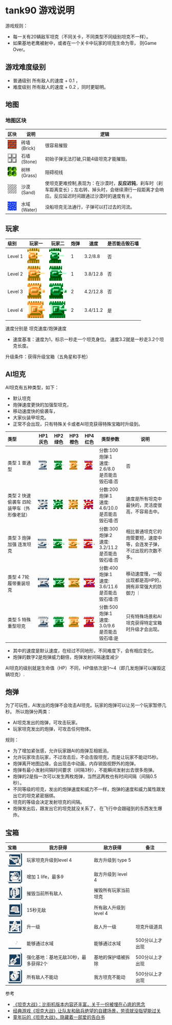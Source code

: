 # tank90 游戏说明

游戏规则：
* 每一关有20辆敌军坦克（不同关卡，不同类型不同级别坦克不一样）。
* 如果基地老鹰被射中，或者在一个关卡中玩家的坦克生命为零， 则Game Over。

## 游戏难度级别

* 普通级别 所有敌人的速度 + 0.1 ， 
* 难度级别 所有敌人的速度 + 0.2 ，同时更聪明。



## 地图

### 地图区块

|  区块   | 说明  | 逻辑  |
|  :----  | ----  | ----  |
| ![](map01.png)  | 砖墙 (Brick) | 很容易摧毁 | 
| ![](map02.png)  | 石墙 (Stone) | 初始子弹无法打破,只能4级坦克才能摧毁。|
| ![](map03.png)  | 树林 (Grass) | 阻碍视线 |
| ![](map04.png)  | 沙漠 (Sand) | 使坦克更难控制,表现为：在沙漠时，**反应迟钝**，刹车时（刹车距离变长）；左右转、掉头时，会继续滑行一段距离才会响应。反应延迟时间跟通过沙漠时的速度有关。|
| ![](map05.png)  | 水域 (Water) | 没船坦克无法通行，子弹可以打过去的河流。 |

## 玩家

|  级别   | 玩家一  | 玩家二 | 炮弹 | 速度 | 是否能击毁石墙 |
|  :---- | ----  | ----  | ----  |----  |----  |
|  Level 1   | ![](player11.png)  | ![](player21.png) | 1 | 3.2/8.8 | 否 |
|  Level 2   | ![](player12.png)  | ![](player22.png) | 1 | 3.8/12.8 | 否 |
|  Level 3   | ![](player13.png)  | ![](player23.png) | 2 | 4.2/12.8 | 否 |
|  Level 4   | ![](player14.png)  | ![](player24.png) | 2 | 3.4/11.2 | 是 |

速度分别是 坦克速度/炮弹速度
* 速度基准：速度为1，标示一秒走一个坦克身位。 速度3.2就是一秒走3.2个坦克长度。

升级条件：获得升级宝箱（五角星和手枪）



## AI坦克

AI坦克有五种类型，如下：

* 默认坦克
* 炮弹速度更快的加强型坦克，
* 移动速度快的偷袭车，
* 大家伙装甲坦克。
* 正常不会出现，只有特殊关卡或者AI坦克获得特殊宝箱时升级到。

|  类型   | HP1<br/>灰色 | HP2 <br/> 绿色 | HP3 <br/> 橙色 | HP4 <br/> 红色 | 类型参数 | 说明 | 
|  :---- | ----  | ----  | ----  | ----  | ----  | ----  | 
|  类型 1 普通型  | ![](enemy11.png)  | ![](enemy12.png) | ![](enemy13.png) | ![](enemy14.png) | 分数:100<br/>炮弹:1<br/>速度: 2.6/8.0<br />是否能击毁石墙:否 |  否 |
|  类型 2  快速偷袭车 四轮装甲车（外形像老鼠） | ![](enemy21.png)  | ![](enemy22.png) | ![](enemy23.png) | ![](enemy24.png) | 分数:200<br/>炮弹:1<br/>速度: 4.6/10.0<br />是否能击毁石墙:否 |速度是所有坦克中最快的，灵活度很高，不容易击中。 |
|  类型 3  炮弹加强 连发坦克 | ![](enemy31.png)  | ![](enemy32.png) | ![](enemy33.png) | ![](enemy34.png) | 分数:300<br/>炮弹:2<br/>速度: 3.2/11.2<br />是否能击毁石墙:否 | 相比普通坦克它的炮管要短，速度中等，会连发子弹，不过出现的次数不多。 | 
|  类型 4 7轮履带重装坦克  | ![](enemy41.png)  | ![](enemy42.png) | ![](enemy43.png) | ![](enemy44.png) | 分数:400<br/>炮弹:1<br/>速度: 3.6/11.6<br />是否能击毁石墙:否  | 移动速度慢，一般出现都是高HP的，拥有非常强大的防御力 ｜
|  类型 5 特殊重型坦克  | ![](enemy51.png)  | ![](enemy52.png) | ![](enemy53.png) | ![](enemy54.png) | 分数:500<br/>炮弹:1<br/>速度: 3.0/9.6<br />是否能击毁石墙:是 |  只有特殊场景和AI坦克获得特定宝箱时升级才会出现。 |

* 其中的速度是默认速度，在经过不同地形，不同难度下，会有相应变化。
* 炮弹的数字2是炮弹威力翻倍，炮弹发射间隔速度减少

AI坦克的级别就是生命值（HP）不同，HP值依次是1～4（即几发炮弹可以摧毁这辆坦克）.


## 炮弹

为了可玩性，AI发出的炮弹不会攻击AI坦克。玩家的炮弹可以让另一个玩家暂停几秒。
所以炮弹分两类：
* AI坦克发出的炮弹，可攻击玩家。
* 玩家坦克发出的炮弹，可攻击任何物体。

规则：
* 为了增加紧张感，允许玩家跟AI的炮弹互相抵消。
* 允许玩家攻击玩家，不过攻击后，不会击毁坦克，而是让玩家不能动15秒。
* 炮弹离开地图边缘，会出现击中动画，内存销毁视野外的炮弹。
* 炮弹有最小发射间隔时间要求（间隔3秒），不能瞬间发射出去很多炮弹。
* 炮弹的2是指一次可以发生两枚炮弹，当然这两枚也有时间间隔（间隔0.5秒）。
* 不同等级的坦克，发出的炮弹速度和威力不一样，炮弹的速度和威力属性跟发出它的坦克紧密捆绑。
* 坦克的等级会决定发射坦克的间隔。
* 炮弹发出后，跟发出它的坦克就没关系了， 在飞行中会跟碰到的东西发生爆炸。

## 宝箱

| 宝箱  | 我方获得  | 敌方获得 | 备注 | 
| :---- | ----  | ----  | ----  |
| ![](item1.png)  | 玩家坦克升级到level 4 | 敌方升级到 type 5 |  | 
| ![](item2.png)  | 增加 1 life，最多9 | 敌方升级到 level 4 |  | 
| ![](item3.png)  | 摧毁当前所有敌人 | 摧毁所有玩家当前坦克 |  | 
| ![](item4.png)  | 15秒无敌 | 所有敌人升级到 level 4 |  | 
| ![](item5.png)  | 升一级 | 敌人升一级 | 坦克升级道具 | 
| ![](item6.png)  | 能够通过水域 | 能够通过水域 | 500分以上才出现 | 
| ![](item7.png)  | 强化基地：基地无敌30秒，最多获得2个 | 基地的保护墙被拆除 | 500分以上才出现 | 
| ![](item8.png)  | 所有敌人不能动 | 我方坦克不能动 | 500分以上才出现 | 



参考
* [《坦克大战》：比街机版本内容还丰富，关于一份被埋在心底的思念](https://www.163.com/dy/article/FGHO9OFR0526DOOQ.html)
* [经典游戏《坦克大战》让队友和敌兵绝望的自建场景，劳资就没指望能过关](https://zhuanlan.zhihu.com/p/111243310)
* [童年玩的《坦克大战》，隐藏着一部爱的告白书](https://zhuanlan.zhihu.com/p/24707671)